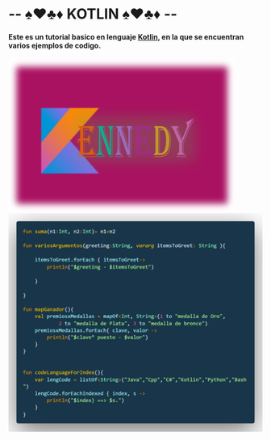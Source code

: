 # -- ♠♥♣♦ KOTLIN ♠♥♣♦ --

#### Este es un tutorial basico en lenguaje [Kotlin](https://kotlinlang.org/docs/home.html), en la que se encuentran varios ejemplos de codigo.
![](imgkt.png)
![](codeKt.png)

